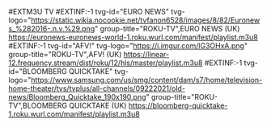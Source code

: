 #EXTM3U TV
#EXTINF:-1 tvg-id="EURO NEWS" tvg-logo="https://static.wikia.nocookie.net/tvfanon6528/images/8/82/Euronews_%282016-.n.v.%29.png"  group-title="ROKU-TV",EURO NEWS (UK)
https://euronews-euronews-world-1.roku.wurl.com/manifest/playlist.m3u8
#EXTINF:-1 tvg-id="AFV!" tvg-logo="https://i.imgur.com/lG3OHxA.png"  group-title="ROKU-TV",AFV! (UK)
https://linear-12.frequency.stream/dist/roku/12/hls/master/playlist.m3u8
#EXTINF:-1 tvg-id="BLOOMBERG QUICKTAKE" tvg-logo="https://www.samsung.com/us/smg/content/dam/s7/home/television-home-theater/tvs/tvplus/all-channels/09222021/old-news/Bloomberg_Quicktake_190x190.png"  group-title="ROKU-TV",BLOOMBERG QUICKTAKE (UK)
https://bloomberg-quicktake-1.roku.wurl.com/manifest/playlist.m3u8

